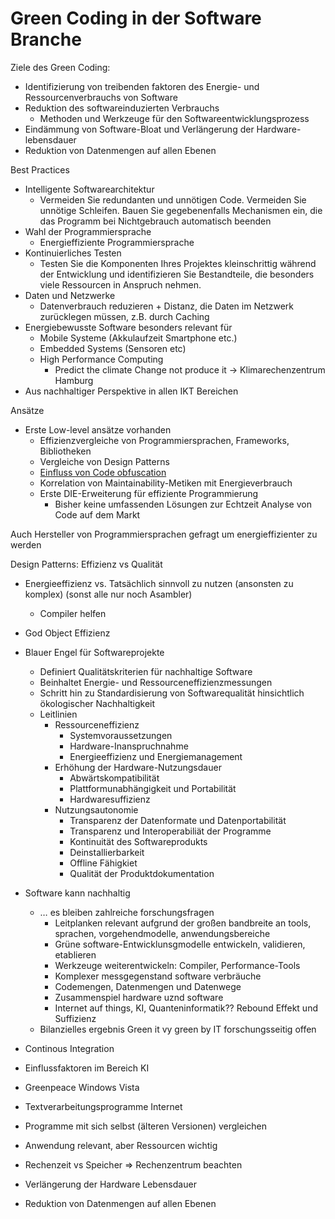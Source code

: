 # Green Coding in der Software Branche

Ziele des Green Coding:

- Identifizierung von treibenden faktoren des Energie- und Ressourcenverbrauchs von Software
- Reduktion des softwareinduzierten Verbrauchs
    - Methoden und Werkzeuge für den Softwareentwicklungsprozess
- Eindämmung von Software-Bloat und Verlängerung der Hardware-lebensdauer
- Reduktion von Datenmengen auf allen Ebenen

Best
Practices

- Intelligente Softwarearchitektur
    - Vermeiden Sie redundanten und unnötigen Code. Vermeiden Sie unnötige Schleifen. Bauen Sie gegebenenfalls Mechanismen ein, die das Programm bei Nichtgebrauch automatisch beenden
- Wahl der Programmiersprache
    - Energieffiziente Programmiersprache
- Kontinuierliches Testen
    - Testen Sie die Komponenten Ihres Projektes kleinschrittig während der Entwicklung und identifizieren Sie Bestandteile, die besonders viele Ressourcen in Anspruch nehmen.
- Daten und Netzwerke
    - Datenverbrauch reduzieren + Distanz, die Daten im Netzwerk zurücklegen müssen, z.B. durch Caching
- Energiebewusste Software besonders relevant für
    - Mobile Systeme (Akkulaufzeit Smartphone etc.)
    - Embedded Systems (Sensoren etc)
    - High Performance Computing
        - Predict the climate Change not produce it -> Klimarechenzentrum Hamburg
- Aus nachhaltiger Perspektive in allen IKT Bereichen

Ansätze

- Erste Low-level ansätze vorhanden
    - Effizienzvergleiche von Programmiersprachen, Frameworks, Bibliotheken
    - Vergleiche von Design Patterns
    - [Einfluss von Code obfuscation](https://www.notion.so/What-is-code-obfuscation-and-how-does-it-work-23022aa3bf08801c9d12f8e386e51095?pvs=21)
    - Korrelation von Maintainability-Metiken mit Energieverbrauch
    - Erste DIE-Erweiterung für effiziente Programmierung
        - Bisher keine umfassenden Lösungen zur Echtzeit Analyse von Code auf dem Markt

Auch Hersteller von Programmiersprachen gefragt um energieffizienter zu werden

Design Patterns: Effizienz vs Qualität

- Energieeffizienz vs. Tatsächlich sinnvoll zu nutzen (ansonsten zu komplex) (sonst alle nur noch Asambler)
    - Compiler helfen
- God Object Effizienz

- Blauer Engel für Softwareprojekte
    - Definiert Qualitätskriterien für nachhaltige Software
    - Beinhaltet Energie- und Ressourceneffizienzmessungen
    - Schritt hin zu Standardisierung von Softwarequalität hinsichtlich ökologischer Nachhaltigkeit
    - Leitlinien
        - Ressourceneffizienz
            - Systemvoraussetzungen
            - Hardware-Inanspruchnahme
            - Energieeffizienz und Energiemanagement
        - Erhöhung der Hardware-Nutzungsdauer
            - Abwärtskompatibilität
            - Plattformunabhängigkeit und Portabilität
            - Hardwaresuffizienz
        - Nutzungsautonomie
            - Transparenz der Datenformate und Datenportabilität
            - Transparenz und Interoperabiliät der Programme
            - Kontinuität des Softwareprodukts
            - Deinstallierbarkeit
            - Offline Fähigkiet
            - Qualität der Produktdokumentation

- Software kann nachhaltig
    - … es bleiben zahlreiche forschungsfragen
        - Leitplanken relevant aufgrund der großen bandbreite an tools, sprachen, vorgehendmodelle, anwendungsbereiche
        - Grüne software-Entwicklunsgmodelle entwickeln, validieren, etablieren
        - Werkzeuge weiterentwickeln: Compiler, Performance-Tools
        - Komplexer messgegenstand software verbräuche
        - Codemengen, Datenmengen und Datenwege
        - Zusammenspiel hardware uznd software
        - Internet auf things, KI, Quanteninformatik?? Rebound Effekt und Suffizienz
    - Bilanzielles ergebnis Green it vy green by IT forschungsseitig offen

- Continous Integration
- Einflussfaktoren im Bereich KI
- Greenpeace Windows Vista
- Textverarbeitungsprogramme Internet
- Programme mit sich selbst (älteren Versionen) vergleichen
- Anwendung relevant, aber Ressourcen wichtig
- Rechenzeit vs Speicher => Rechenzentrum beachten
- Verlängerung der Hardware Lebensdauer
- Reduktion von Datenmengen auf allen Ebenen